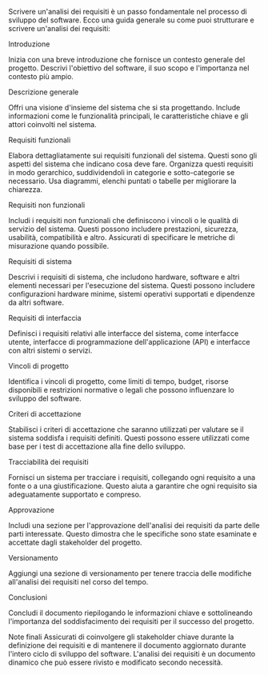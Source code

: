 Scrivere un'analisi dei requisiti è un passo fondamentale nel processo di sviluppo del software.
Ecco una guida generale su come puoi strutturare e scrivere un'analisi dei requisiti:

Introduzione

Inizia con una breve introduzione che fornisce un contesto generale del progetto.
Descrivi l'obiettivo del software, il suo scopo e l'importanza nel contesto più ampio.

Descrizione generale
 
Offri una visione d'insieme del sistema che si sta progettando. Include informazioni come le funzionalità principali,
le caratteristiche chiave e gli attori coinvolti nel sistema.

Requisiti funzionali

Elabora dettagliatamente sui requisiti funzionali del sistema. Questi sono gli aspetti del sistema che indicano cosa deve fare.
Organizza questi requisiti in modo gerarchico, suddividendoli in categorie e sotto-categorie se necessario. Usa diagrammi, elenchi puntati o tabelle per migliorare la chiarezza.

Requisiti non funzionali

Includi i requisiti non funzionali che definiscono i vincoli o le qualità di servizio del sistema. Questi possono includere prestazioni,
sicurezza, usabilità, compatibilità e altro. Assicurati di specificare le metriche di misurazione quando possibile.

Requisiti di sistema

Descrivi i requisiti di sistema, che includono hardware, software e altri elementi necessari per l'esecuzione del sistema.
Questi possono includere configurazioni hardware minime, sistemi operativi supportati e dipendenze da altri software.

Requisiti di interfaccia

Definisci i requisiti relativi alle interfacce del sistema, come interfacce utente, 
interfacce di programmazione dell'applicazione (API) e interfacce con altri sistemi o servizi.

Vincoli di progetto

Identifica i vincoli di progetto, come limiti di tempo, budget, 
risorse disponibili e restrizioni normative o legali che possono influenzare lo sviluppo del software.

Criteri di accettazione

Stabilisci i criteri di accettazione che saranno utilizzati per valutare se il sistema soddisfa i requisiti definiti. 
Questi possono essere utilizzati come base per i test di accettazione alla fine dello sviluppo.

Tracciabilità dei requisiti

Fornisci un sistema per tracciare i requisiti, collegando ogni requisito a una fonte o a una giustificazione. 
Questo aiuta a garantire che ogni requisito sia adeguatamente supportato e compreso.

Approvazione

Includi una sezione per l'approvazione dell'analisi dei requisiti da parte delle parti interessate. 
Questo dimostra che le specifiche sono state esaminate e accettate dagli stakeholder del progetto.

Versionamento

Aggiungi una sezione di versionamento per tenere traccia delle modifiche all'analisi dei requisiti nel corso del tempo.

Conclusioni

Concludi il documento riepilogando le informazioni chiave e sottolineando l'importanza del soddisfacimento dei requisiti per il successo del progetto.

Note finali
Assicurati di coinvolgere gli stakeholder chiave durante la definizione dei requisiti e di mantenere il documento aggiornato durante l'intero ciclo di sviluppo del software. L'analisi dei requisiti è un documento dinamico che può essere rivisto e modificato secondo necessità.
